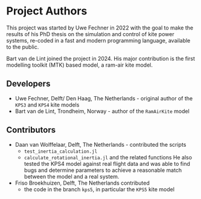 # Project Authors
This project was started by Uwe Fechner in 2022 with the goal to make the results 
of his PhD thesis on the simulation and control of kite power systems, re-coded in a fast and modern programming language, available to the public.

Bart van de Lint joined the project in 2024. His major contribution is the first modelling toolkit (MTK) based model, a ram-air kite model.

## Developers
- Uwe Fechner, Delft/ Den Haag, The Netherlands -  original author of the `KPS3` and `KPS4` kite models
- Bart van de Lint, Trondheim, Norway - author of the `RamAirKite` model

## Contributors
- Daan van Wolffelaar, Delft, The Netherlands - contributed the scripts 
  - `test_inertia_calculation.jl` 
  - `calculate_rotational_inertia.jl` and the related functions
  He also tested the KPS4 model against real flight data and was able to find bugs and determine parameters to achieve a reasonable match between the model and a real system.
- Friso Broekhuizen, Delft, The Netherlands contributed
  - the code in the branch `kps5`, in particular the `KPS5` kite model

